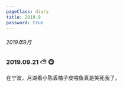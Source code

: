 ```yaml
---
pageClass: diary
title: 2019.9
password: true
---
```


###### 2019年9月

### 2019.09.21 ⛅️ 😋

在宁波，月湖看小陈丢橘子皮喂鱼真是笑死我了。
